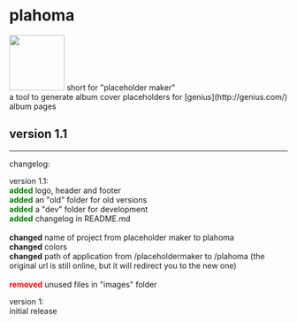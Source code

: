 # plahoma
<img height="100px" src="http://www.pumpn.net/mag/plahoma/images/plahomalogo.png"/>
short for "placeholder maker"<br>
a tool to generate album cover placeholders for [genius](http://genius.com/) album pages

## version 1.1
<hr>
changelog:

version 1.1:
</br>
<b style="color:green;">added</b> logo, header and footer
</br>
<b style="color:green;">added</b> an "old" folder for old versions
</br>
<b style="color:green;">added</b> a "dev" folder for development
</br>
<b style="color:green;">added</b> changelog in README.md
</br>
</br>
<b>changed</b> name of project from placeholder maker to plahoma
</br>
<b>changed</b> colors
</br>
<b>changed</b> path of application from /placeholdermaker to /plahoma (the original url is still online, but it will redirect you to the new one)
</br>
</br>
<b style="color:red;">removed</b> unused files in "images" folder

version 1:
</br>
initial release